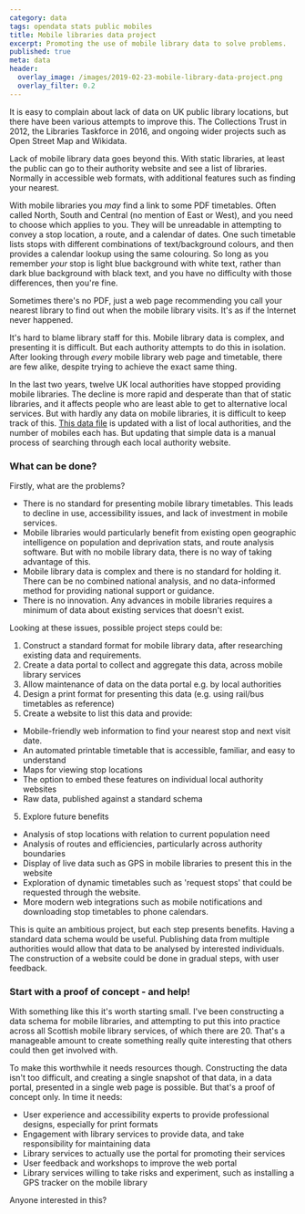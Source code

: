 ```yaml
---
category: data 
tags: opendata stats public mobiles
title: Mobile libraries data project
excerpt: Promoting the use of mobile library data to solve problems.
published: true
meta: data
header:
  overlay_image: /images/2019-02-23-mobile-library-data-project.png
  overlay_filter: 0.2
---
```


It is easy to complain about lack of data on UK public library locations, but there have been various attempts to improve this. The Collections Trust in 2012, the Libraries Taskforce in 2016, and ongoing wider projects such as Open Street Map and Wikidata.

Lack of mobile library data goes beyond this. With static libraries, at least the public can go to their authority website and see a list of libraries. Normally in accessible web formats, with additional features such as finding your nearest.

With mobile libraries you *may* find a link to some PDF timetables. Often called North, South and Central (no mention of East or West), and you need to choose which applies to you. They will be unreadable in attempting to convey a stop location, a route, and a calendar of dates. One such timetable lists stops with different combinations of text/background colours, and then provides a calendar lookup using the same colouring. So long as you remember *your* stop is light blue background with white text, rather than dark blue background with black text, and you have no difficulty with those differences, then you're fine.

Sometimes there's no PDF, just a web page recommending you call your nearest library to find out when the mobile library visits. It's as if the Internet never happened.

It's hard to blame library staff for this. Mobile library data is complex, and presenting it is difficult. But each authority attempts to do this in isolation. After looking through *every* mobile library web page and timetable, there are few alike, despite trying to achieve the exact same thing.

In the last two years, twelve UK local authorities have stopped providing mobile libraries. The decline is more rapid and desperate than that of static libraries, and it affects people who are least able to get to alternative local services. But with hardly any data on mobile libraries, it is difficult to keep track of this. [This data file](https://github.com/LibrariesHacked/mobiles-librarydata/blob/master/data/authorities.csv) is updated with a list of local authorities, and the number of mobiles each has. But updating that simple data is a manual process of searching through each local authority website.

### What can be done?

Firstly, what are the problems?

* There is no standard for presenting mobile library timetables. This leads to decline in use, accessibility issues, and lack of investment in mobile services.
* Mobile libraries would particularly benefit from existing open geographic intelligence on population and deprivation stats, and route analysis software. But with no mobile library data, there is no way of taking advantage of this.
* Mobile library data is complex and there is no standard for holding it. There can be no combined national analysis, and no data-informed method for providing national support or guidance.
* There is no innovation. Any advances in mobile libraries requires a minimum of data about existing services that doesn't exist.

Looking at these issues, possible project steps could be:

1. Construct a standard format for mobile library data, after researching existing data and requirements.
2. Create a data portal to collect and aggregate this data, across mobile library services
3. Allow maintenance of data on the data portal e.g. by local authorities
4. Design a print format for presenting this data (e.g. using rail/bus timetables as reference) 
5. Create a website to list this data and provide:
  * Mobile-friendly web information to find your nearest stop and next visit date.
  * An automated printable timetable that is accessible, familiar, and easy to understand
  * Maps for viewing stop locations
  * The option to embed these features on individual local authority websites
  * Raw data, published against a standard schema
5. Explore future benefits
  * Analysis of stop locations with relation to current population need
  * Analysis of routes and efficiencies, particularly across authority boundaries
  * Display of live data such as GPS in mobile libraries to present this in the website
  * Exploration of dynamic timetables such as 'request stops' that could be requested through the website.
  * More modern web integrations such as mobile notifications and downloading stop timetables to phone calendars.

This is quite an ambitious project, but each step presents benefits. Having a standard data schema would be useful. Publishing data from multiple authorities would allow that data to be analysed by interested individuals. The construction of a website could be done in gradual steps, with user feedback.

### Start with a proof of concept - and help!

With something like this it's worth starting small. I've been constructing a data schema for mobile libraries, and attempting to put this into practice across all Scottish mobile library services, of which there are 20. That's a manageable amount to create something really quite interesting that others could then get involved with.

To make this worthwhile it needs resources though. Constructing the data isn't too difficult, and creating a single snapshot of that data, in a data portal, presented in a single web page is possible. But that's a proof of concept only. In time it needs:

* User experience and accessibility experts to provide professional designs, especially for print formats
* Engagement with library services to provide data, and take responsibility for maintaining data
* Library services to actually use the portal for promoting their services
* User feedback and workshops to improve the web portal
* Library services willing to take risks and experiment, such as installing a GPS tracker on the mobile library

Anyone interested in this?
